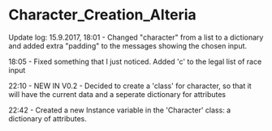 # Character_Creation_Alteria
Update log:
15.9.2017, 18:01 - Changed "character" from a list to a dictionary
and added extra "padding" to the messages showing the chosen input.

18:05 - Fixed something that I just noticed. Added 'c' to the legal list of race input

22:10 - NEW IN V0.2 - Decided to create a 'class' for character, so that it will have the current data and a seperate dictionary for attributes

22:42 - Created a new Instance variable in the 'Character' class: a dictionary of attributes.
